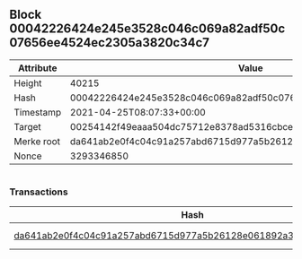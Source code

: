 ## Block 00042226424e245e3528c046c069a82adf50c07656ee4524ec2305a3820c34c7

Attribute | Value
--- | ---
Height | 40215
Hash | 00042226424e245e3528c046c069a82adf50c07656ee4524ec2305a3820c34c7
Timestamp | 2021-04-25T08:07:33+00:00
Target | 00254142f49eaaa504dc75712e8378ad5316cbcead634704b3734b6271167cc4
Merke root | da641ab2e0f4c04c91a257abd6715d977a5b26128e061892a3f7055ad14322db
Nonce | 3293346850

```

```

### Transactions

Hash | Amount
--- | ---
[da641ab2e0f4c04c91a257abd6715d977a5b26128e061892a3f7055ad14322db](da641ab2e0f4c04c91a257abd6715d977a5b26128e061892a3f7055ad14322db.md) | 10.00000000 SKEPTI 
